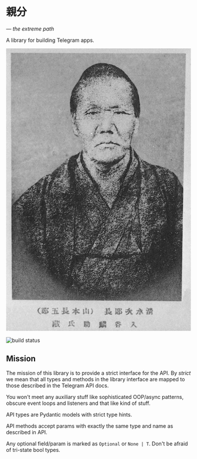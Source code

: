 # 親分

_— the extreme path_

A library for building Telegram apps.

![shimizu no jirocho](https://github.com/tgrx/oyabun/raw/main/docs/img/shimizu_no_jirocho.jpg)

![build status](https://github.com/tgrx/oyabun/actions/workflows/development.yaml/badge.svg?branch=main)

## Mission

The mission of this library is to provide a strict interface for the API.
By *strict* we mean that all types and methods in the library interface
are mapped to those described in the Telegram API docs.

You won't meet any auxiliary stuff like sophisticated OOP/async patterns,
obscure event loops and listeners and that like kind of stuff.

API types are Pydantic models with strict type hints.

API methods accept params with exactly the same type and name as described in API.

Any optional field/param is marked as `Optional` or `None | T`. Don't be afraid of tri-state bool types.
